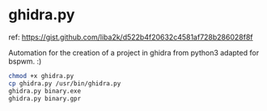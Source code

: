 # ghidra.py

ref: https://gist.github.com/liba2k/d522b4f20632c4581af728b286028f8f

Automation for the creation of a project in ghidra from python3 adapted for bspwm. :)

```bash
chmod +x ghidra.py
cp ghidra.py /usr/bin/ghidra.py
ghidra.py binary.exe
ghidra.py binary.gpr
```
